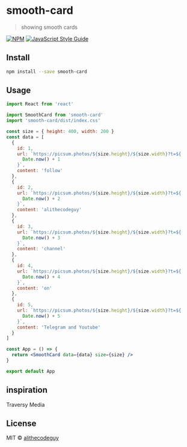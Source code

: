 # smooth-card

> showing smooth cards

[![NPM](https://img.shields.io/npm/v/smooth-card.svg)](https://www.npmjs.com/package/smooth-card) [![JavaScript Style Guide](https://img.shields.io/badge/code_style-standard-brightgreen.svg)](https://standardjs.com)

## Install

```bash
npm install --save smooth-card
```

## Usage

```jsx
import React from 'react'

import SmoothCard from 'smooth-card'
import 'smooth-card/dist/index.css'

const size = { height: 400, width: 200 }
const data = [
  {
    id: 1,
    url: `https://picsum.photos/${size.height}/${size.width}?t=${
      Date.now() + 1
    }`,
    content: 'follow'
  },
  {
    id: 2,
    url: `https://picsum.photos/${size.height}/${size.width}?t=${
      Date.now() + 2
    }`,
    content: 'alithecodeguy'
  },
  {
    id: 3,
    url: `https://picsum.photos/${size.height}/${size.width}?t=${
      Date.now() + 3
    }`,
    content: 'channel'
  },
  {
    id: 4,
    url: `https://picsum.photos/${size.height}/${size.width}?t=${
      Date.now() + 4
    }`,
    content: 'on'
  },
  {
    id: 5,
    url: `https://picsum.photos/${size.height}/${size.width}?t=${
      Date.now() + 5
    }`,
    content: 'Telegram and Youtube'
  }
]

const App = () => {
  return <SmoothCard data={data} size={size} />
}

export default App
```

## inspiration

Traversy Media

## License

MIT © [alithecodeguy](https://github.com/alithecodeguy)
